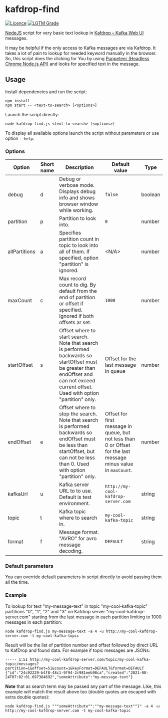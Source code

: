 # kafdrop-find

[![Licence](https://img.shields.io/github/license/aldise/kafdrop-find)](https://github.com/aldise/kafdrop-find/blob/main/LICENSE)
[![LGTM Grade](https://img.shields.io/lgtm/grade/javascript/github/aldise/kafdrop-find)](https://lgtm.com/projects/g/aldise/kafdrop-find/context:javascript)

[NedeJS](https://nodejs.org) script for very basic text lookup in [Kafdrop – Kafka Web UI](https://github.com/obsidiandynamics/kafdrop) messages.

It may be helpful if the only access to Kafka messages are via Kafdrop.
It takes a lot of pain to lookup for needed keyword manually in the browser.
So, this script does the clicking for You by using [Puppeteer (Headless Chrome Node.js API)](https://github.com/puppeteer/puppeteer)
and looks for specified text in the message.

## Usage

Install dependencies and run the script:

    npm install
    npm start -- <text-to-search> [<options>]

Launch the script directly:

    node kafdrop-find.js <text-to-search> [<options>]

To display all available options launch the script without parameters or use option `--help`.

### Options

| Option        | Short name | Description                                                                                                                                                                               | Default value                                                                                                    | Type    |
|---------------|------------|-------------------------------------------------------------------------------------------------------------------------------------------------------------------------------------------|------------------------------------------------------------------------------------------------------------------|---------|
| debug         | d          | Debug or verbose mode. Displays debug info and shows browser window while working.                                                                                                        | `false`                                                                                                          | boolean |
| partition     | p          | Partition to look into.                                                                                                                                                                   | `0`                                                                                                              | number  |
| allPartitions | a          | Specifies partition count in topic to look into all of them. If specified, option "partition" is ignored.                                                                                 | <N/A>                                                                                                            | number  |
| maxCount      | c          | Max record count to dig. By default from the end of partition or offset if specified. Ignored if both offsets ar set.                                                                     | `1000`                                                                                                           | number  |
| startOffset   | s          | Offset where to start search. Note that search is performed backwards so startOffset must be greater than endOffset and can not exceed current offset. Used with option "partition" only. | Offset for the last message in queue                                                                             | number  |
| endOffset     | e          | Offset where to stop the search. Note that search is performed backwards so endOffset must be less than startOffset, but can not be less than 0. Used with option "partition" only.       | Offset for first message in queue, but not less than 0 or Offset for the last message minus value in `maxCount`. | number  |
| kafkaUrl      | u          | Kafka server URL to to use. Default is test environment.                                                                                                                                  | `http://my-cool-kafdrop-server.com`                                                                              | string  |
| topic         | t          | Kafka topic where to search in.                                                                                                                                                           | `my-cool-kafka-topic`                                                                                            | string  |
| format        | f          | Message format. "AVRO" for avro message decoding.                                                                                                                                         | `DEFAULT`                                                                                                        | string  |


### Default parameters

You can override default parameters in script directly to avoid passing them all the time.

### Example

To lookup for text "my-message-text" in topic "my-cool-kafka-topic" partitions "0", "1", "2" and "3" on Kafdrop server "my-cool-kafdrop-server.com"
starting from the last message in each partition limiting to 1000 messages in each partition:

    node kafdrop-find.js my-message-text -a 4 -u http://my-cool-kafdrop-server.com -t my-cool-kafka-topic

Result will be the list of partition number and offset followed by direct URL to KafDrop and found data. For example if topic messages are JSONs:

    ----- 1:51 http://my-cool-kafdrop-server.com/topic/my-cool-kafka-topic/messages?partition=1&offset=51&count=1&keyFormat=DEFAULT&format=DEFAULT
    {"id":"24c92229-b4f8-48c1-9f94-2c981eeb98ca","created":"2021-08-24T07:02:01.697384692","someAttribute":"my-message-text"}

**Note** that as search term may be passed any part of the message. Like, this example will match the result above too (double quotes are escaped with extra double quotes):

    node kafdrop-find.js """someAttribute"":""my-message-text""}" -a 4 -u http://my-cool-kafdrop-server.com -t my-cool-kafka-topic

